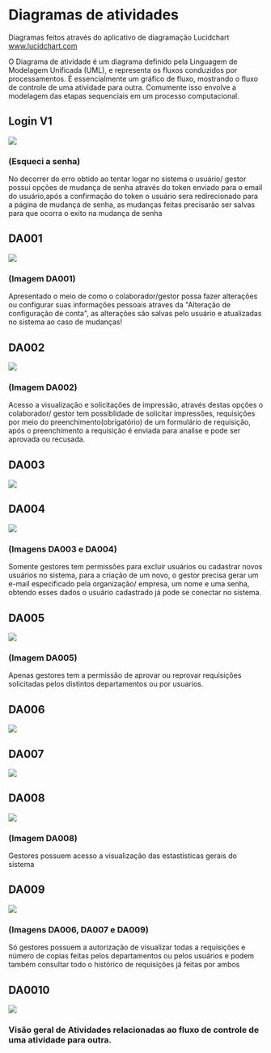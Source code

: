 # Diagramas de atividades

Diagramas feitos através do aplicativo de diagramação Lucidchart
www.lucidchart.com

O Diagrama de atividade é um diagrama definido pela Linguagem de Modelagem Unificada (UML), e representa os fluxos conduzidos por processamentos.
É essencialmente um gráfico de fluxo, mostrando o fluxo de controle de uma atividade para outra. Comumente isso envolve a modelagem das etapas sequenciais em um processo computacional.

## Login V1 
<img src="https://raw.githubusercontent.com/Squad-Back-End/reprography-nodejs/master/docs/diagrams/diagramas_de_atividade/Diagrama%20de%20Atividade_login%20V1.PNG" img>

### (Esqueci a senha)
No decorrer do erro obtido ao tentar logar no sistema o usuário/ gestor possui opções de mudança de senha através do token enviado para o email do usuário,após a confirmação do token o usuário sera redirecionado para a página de mudança de senha, as mudanças feitas  precisarão ser salvas para que ocorra o exito na mudança de senha

## DA001 
<img src="https://raw.githubusercontent.com/Squad-Back-End/reprography-nodejs/master/docs/diagrams/diagramas_de_atividade/DA001.png" img>

### (Imagem DA001)
Apresentado o meio de como o colaborador/gestor possa fazer alterações ou configurar suas informações pessoais atraves da "Alteração de configuração de conta", as alterações são salvas pelo usuário e atualizadas no sistema ao caso de mudanças!

## DA002 
<img src="https://raw.githubusercontent.com/Squad-Back-End/reprography-nodejs/master/docs/diagrams/diagramas_de_atividade/DA002.png" img>

### (Imagem DA002)
Acesso a visualização  e solicitações de impressão, através destas opções o colaborador/ gestor tem possiblidade de solicitar impressões, requisições por meio do preenchimento(obrigatório) de um formulário de requisição, após o preenchimento a requisição é enviada para analise e pode ser aprovada ou recusada.


## DA003 
<img src="https://raw.githubusercontent.com/Squad-Back-End/reprography-nodejs/master/docs/diagrams/diagramas_de_atividade/DA003.png" img>


## DA004 
<img src="https://raw.githubusercontent.com/Squad-Back-End/reprography-nodejs/master/docs/diagrams/diagramas_de_atividade/DA004.png" img>

### (Imagens DA003 e DA004)
Somente gestores tem permissões para excluir usuários ou cadastrar novos usuários no sistema, para a criação de um novo, o gestor precisa gerar um e-mail especificado pela organização/ empresa, um nome e uma senha, obtendo esses dados o usuário cadastrado já pode se conectar  no sistema.



## DA005 
<img src="https://raw.githubusercontent.com/Squad-Back-End/reprography-nodejs/master/docs/diagrams/diagramas_de_atividade/DA005.png" img>

### (Imagem DA005)
Apenas gestores tem a permissão de aprovar ou reprovar requisições  solicitadas pelos distintos departamentos ou por usuarios.

## DA006 
<img src="https://raw.githubusercontent.com/Squad-Back-End/reprography-nodejs/master/docs/diagrams/diagramas_de_atividade/DA006.png" img>

## DA007 
<img src="https://raw.githubusercontent.com/Squad-Back-End/reprography-nodejs/master/docs/diagrams/diagramas_de_atividade/DA007.png" img>

## DA008 
<img src="https://raw.githubusercontent.com/Squad-Back-End/reprography-nodejs/master/docs/diagrams/diagramas_de_atividade/DA008.png" img>

### (Imagem DA008)
Gestores possuem acesso a visualização das estastisticas gerais do sistema


## DA009 
<img src="https://raw.githubusercontent.com/Squad-Back-End/reprography-nodejs/master/docs/diagrams/diagramas_de_atividade/DA009.png" img>

### (Imagens DA006, DA007 e DA009)
Só gestores possuem a autorização de visualizar todas a requisições e número de copias feitas pelos departamentos ou pelos usuários e podem também consultar todo o histórico de requisições já feitas por ambos

## DA0010 
<img src="https://raw.githubusercontent.com/Squad-Back-End/reprography-nodejs/master/docs/diagrams/diagramas_de_atividade/DA0010.png" img>

### Visão geral de Atividades relacionadas ao fluxo de controle de uma atividade para outra.
